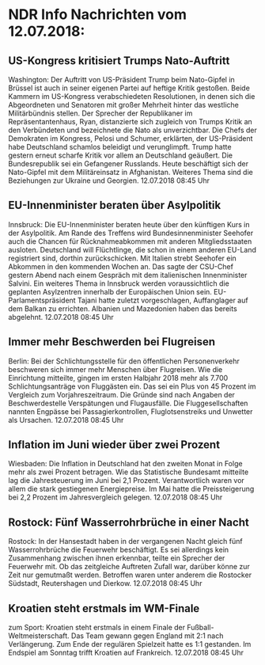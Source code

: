 # NDR Info Nachrichten vom 12.07.2018:


## US-Kongress kritisiert Trumps Nato-Auftritt
Washington: Der Auftritt von US-Präsident Trump beim Nato-Gipfel in Brüssel ist auch in seiner eigenen Partei auf heftige Kritik gestoßen. Beide Kammern im US-Kongress verabschiedeten Resolutionen, in denen sich die Abgeordneten und Senatoren mit großer Mehrheit hinter das westliche Militärbündnis stellen. Der Sprecher der Republikaner im Repräsentantenhaus, Ryan, distanzierte sich zugleich von Trumps Kritik an den Verbündeten und bezeichnete die Nato als unverzichtbar. Die Chefs der Demokraten im Kongress, Pelosi und Schumer, erklärten, der US-Präsident habe Deutschland schamlos beleidigt und verunglimpft. Trump hatte gestern erneut scharfe Kritik vor allem an Deutschland geäußert. Die Bundesrepublik sei ein Gefangener Russlands. Heute beschäftigt sich der Nato-Gipfel mit dem Militäreinsatz in Afghanistan. Weiteres Thema sind die Beziehungen zur Ukraine und Georgien. 12.07.2018 08:45 Uhr 

## EU-Innenminister beraten über Asylpolitik
Innsbruck: Die EU-Innenminister beraten heute über den künftigen Kurs in der Asylpolitik. Am Rande des Treffens wird Bundesinnenminister Seehofer auch die Chancen für Rücknahmeabkommen mit anderen Mitgliedsstaaten ausloten. Deutschland will Flüchtlinge, die schon in einem anderen EU-Land registriert sind, dorthin zurückschicken. Mit Italien strebt Seehofer ein Abkommen in den kommenden Wochen an. Das sagte der CSU-Chef gestern Abend nach einem Gespräch mit dem italienischen Innenminister Salvini. Ein weiteres Thema in Innsbruck werden voraussichtlich die geplanten Asylzentren innerhalb der Europäischen Union sein. EU-Parlamentspräsident Tajani hatte zuletzt vorgeschlagen, Auffanglager auf dem Balkan zu errichten. Albanien und Mazedonien haben das bereits abgelehnt. 12.07.2018 08:45 Uhr 

## Immer mehr Beschwerden bei Flugreisen
Berlin: Bei der Schlichtungsstelle für den öffentlichen Personenverkehr beschweren sich immer mehr Menschen über Flugreisen. Wie die Einrichtung mitteilte, gingen im ersten Halbjahr 2018 mehr als 7.700 Schlichtungsanträge von Fluggästen ein. Das sei ein Plus von 45 Prozent im Vergleich zum Vorjahreszeitraum. Die Gründe sind nach Angaben der Beschwerdestelle Verspätungen und Flugausfälle. Die Fluggesellschaften nannten Engpässe bei Passagierkontrollen, Fluglotsenstreiks und Unwetter als Ursachen. 12.07.2018 08:45 Uhr 

## Inflation im Juni wieder über zwei Prozent
Wiesbaden: Die Inflation in Deutschland hat den zweiten Monat in Folge mehr als zwei Prozent betragen. Wie das Statistische Bundesamt mitteilte lag die Jahresteuerung im Juni bei 2,1 Prozent. Verantwortlich waren vor allem die stark gestiegenen Energiepreise. Im Mai hatte die Preissteigerung bei 2,2 Prozent im Jahresvergleich gelegen. 12.07.2018 08:45 Uhr 

## Rostock: Fünf Wasserrohrbrüche in einer Nacht
Rostock: In der Hansestadt haben in der vergangenen Nacht gleich fünf Wasserrohrbrüche die Feuerwehr beschäftigt. Es sei allerdings kein Zusammenhang zwischen ihnen erkennbar, teilte ein Sprecher der Feuerwehr mit. Ob das zeitgleiche Auftreten Zufall war, darüber könne zur Zeit nur gemutmaßt werden. Betroffen waren unter anderem die Rostocker Südstadt, Reutershagen und Dierkow. 12.07.2018 08:45 Uhr 

## Kroatien steht erstmals im WM-Finale
zum Sport: Kroatien steht erstmals in einem Finale der Fußball-Weltmeisterschaft. Das Team gewann gegen England mit 2:1 nach Verlängerung. Zum Ende der regulären Spielzeit hatte es 1:1 gestanden. Im Endspiel am Sonntag trifft Kroatien auf Frankreich. 12.07.2018 08:45 Uhr 
